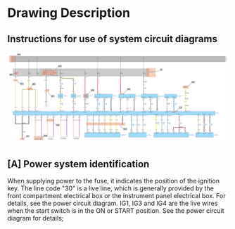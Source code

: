 # Drawing Description
## Instructions for use of system circuit diagrams

![](images/G079889.svg)

## [A] Power system identification
When supplying power to the fuse, it indicates the position of the ignition key. The line code "30" is a live line, which is generally provided by the front compartment electrical box or the instrument panel electrical box. For details, see the power circuit diagram. IG1, IG3 and IG4 are the live wires when the start switch is in the ON or START position. See the power circuit diagram for details;

